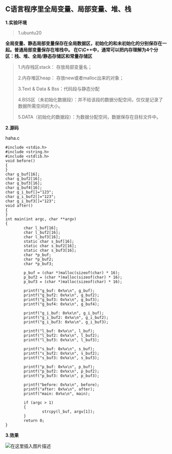 ## C语言程序里全局变量、局部变量、堆、栈
**1.实验环境**
>1.ubuntu20


**全局变量、静态局部变量保存在全局数据区，初始化的和未初始化的分别保存在一起。普通局部变量保存在堆栈中。
在C\C++中，通常可以把内存理解为4个分区：栈、堆、全局/静态存储区和常量存储区**

>1.内存栈区stack： 存放局部变量名；
>
>2.内存堆区heap： 存放new或者malloc出来的对象；
>
>3.Text & Data & Bss：代码段与静态分配
>
>4.BSS区（未初始化数据段）：并不给该段的数据分配空间，仅仅是记录了数据所需空间的大小。
>
>5.DATA（初始化的数据段）：为数据分配空间，数据保存在目标文件中。

**2.源码**

haha.c
```
#include <stdio.h>
#include <string.h>
#include <stdlib.h>
void before()
{
}
char g_buf[16];
char g_buf2[16];
char g_buf3[16];
char g_buf4[16];
char g_i_buf[]="123";
char g_i_buf2[]="123";
char g_i_buf3[]="123";
void after()
{
}
int main(int argc, char **argv)
{
        char l_buf[16];
        char l_buf2[16];
        char l_buf3[16];
        static char s_buf[16];
        static char s_buf2[16];
        static char s_buf3[16];
        char *p_buf;
        char *p_buf2;
        char *p_buf3;
        
        p_buf = (char *)malloc(sizeof(char) * 16);
        p_buf2 = (char *)malloc(sizeof(char) * 16);
        p_buf3 = (char *)malloc(sizeof(char) * 16);
 
        printf("g_buf: 0x%x\n", g_buf);
        printf("g_buf2: 0x%x\n", g_buf2);
        printf("g_buf3: 0x%x\n", g_buf3);
        printf("g_buf4: 0x%x\n", g_buf4);
 
        printf("g_i_buf: 0x%x\n", g_i_buf);
        printf("g_i_buf2: 0x%x\n", g_i_buf2);
        printf("g_i_buf3: 0x%x\n", g_i_buf3);
 
        printf("l_buf: 0x%x\n", l_buf);
        printf("l_buf2: 0x%x\n", l_buf2);
        printf("l_buf3: 0x%x\n", l_buf3);
 
        printf("s_buf: 0x%x\n", s_buf);
        printf("s_buf2: 0x%x\n", s_buf2);
        printf("s_buf3: 0x%x\n", s_buf3);
 
        printf("p_buf: 0x%x\n", p_buf);
        printf("p_buf2: 0x%x\n", p_buf2);
        printf("p_buf3: 0x%x\n", p_buf3);
 
        printf("before: 0x%x\n", before);
        printf("after: 0x%x\n", after);
        printf("main: 0x%x\n", main);
 
        if (argc > 1)
        {
                strcpy(l_buf, argv[1]);
        }
        return 0;
}

```

**3.效果**

![在这里插入图片描述](https://camo.githubusercontent.com/d01ffdaebeb76ab8db578e41eb4e2769528aacff8742b310697d4d3c1b6ff488/68747470733a2f2f696d672d626c6f672e6373646e696d672e636e2f32303230313230363230313931373832352e706e673f782d6f73732d70726f636573733d696d6167652f77617465726d61726b2c747970655f5a6d46755a33706f5a57356e6147567064476b2c736861646f775f31302c746578745f6148523063484d364c7939696247396e4c6d4e7a5a473475626d56304c334678587a517a4f544d344d4455792c73697a655f31362c636f6c6f725f4646464646462c745f3730)
